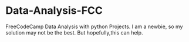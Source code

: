 # Data-Analysis-FCC
FreeCodeCamp Data Analysis with python Projects.
I am a newbie, so my solution may not be the best. But hopefully,this can help.
